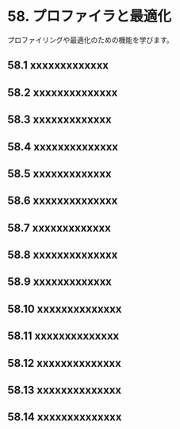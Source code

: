 # 58. プロファイラと最適化
プロファイリングや最適化のための機能を学びます。

## 58.1 xxxxxxxxxxxxx


## 58.2 xxxxxxxxxxxxxx


## 58.3 xxxxxxxxxxxxx


## 58.4 xxxxxxxxxxxxxx


## 58.5 xxxxxxxxxxxxx


## 58.6 xxxxxxxxxxxxxx


## 58.7 xxxxxxxxxxxxx


## 58.8 xxxxxxxxxxxxxx


## 58.9 xxxxxxxxxxxxx


## 58.10 xxxxxxxxxxxxxx


## 58.11 xxxxxxxxxxxxxx


## 58.12 xxxxxxxxxxxxxx


## 58.13 xxxxxxxxxxxxxx


## 58.14 xxxxxxxxxxxxxx


